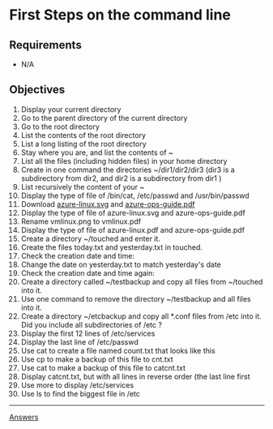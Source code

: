 
# First Steps on the command line

## Requirements

* N/A

## Objectives

1. Display your current directory
2. Go to the parent directory of the current directory
3. Go to the root directory
4. List the contents of the root directory
5. List a long listing of the root directory
6. Stay where you are, and list the contents of ~
7.  List all the files (including hidden files) in your home directory
8. Create in one command the directories ~/dir1/dir2/dir3 (dir3 is a subdirectory from dir2, and dir2 is a subdirectory from dir1 )
9. List recursively the content of your ~ 
10. Display the type of file of /bin/cat, /etc/passwd and /usr/bin/passwd
11. Download [azure-linux.svg](https://docs.microsoft.com/en-us/learn/achievements/azure-linux.svg)  and [azure-ops-guide.pdf](https://docsmsftpdfs.blob.core.windows.net/guides/azure/azure-ops-guide.pdf) 
12. Display the type of file of azure-linux.svg and azure-ops-guide.pdf
13. Rename vmlinux.png to vmlinux.pdf 
14. Display the type of file of azure-linux.pdf and azure-ops-guide.pdf
15. Create a directory ~/touched and enter it.
16. Create the files today.txt and yesterday.txt in touched.
17. Check the creation date and time:
18. Change the date on yesterday.txt to match yesterday's date
19. Check the creation date and time again: 
20. Create a directory called ~/testbackup and copy all files from ~/touched into it.
21. Use one command to remove the directory ~/testbackup and all files into it.
22. Create a directory ~/etcbackup and copy all *.conf files from /etc into it. Did you include all subdirectories of /etc ?
23. Display the first 12 lines of /etc/services
24. Display the last line of /etc/passwd
25. Use cat to create a file named count.txt that looks like this
26. Use cp to make a backup of this file to cnt.txt
27. Use cat to make a backup of this file to catcnt.txt
28. Display catcnt.txt, but with all lines in reverse order (the last line first
29. Use more to display /etc/services
30. Use ls to find the biggest file in /etc

-----------
[Answers](https://github.com/ricmmartins/fasthack-linux-answers/blob/main/challenges/lab-firststeps.md)
